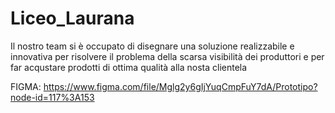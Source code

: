 # Liceo_Laurana
                            
Il nostro team si è occupato di disegnare una soluzione realizzabile e innovativa per risolvere il problema della scarsa visibilità dei produttori e per far acqustare prodotti di ottima qualità alla nosta clientela

FIGMA: https://www.figma.com/file/Mglg2y6gIjYuqCmpFuY7dA/Prototipo?node-id=117%3A153
